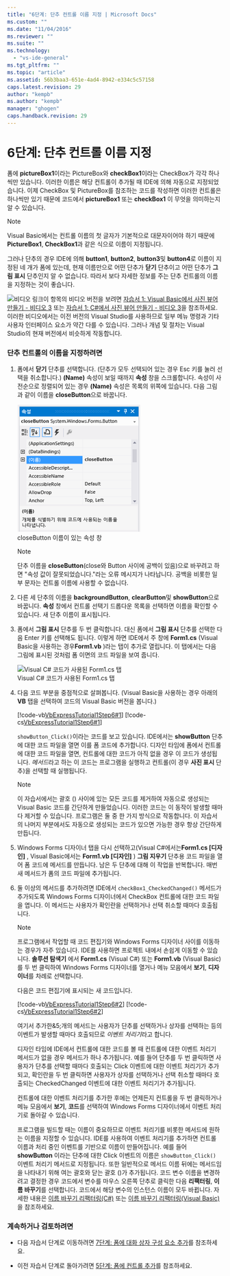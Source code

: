 ```yaml
---
title: "6단계: 단추 컨트롤 이름 지정 | Microsoft Docs"
ms.custom: ""
ms.date: "11/04/2016"
ms.reviewer: ""
ms.suite: ""
ms.technology: 
  - "vs-ide-general"
ms.tgt_pltfrm: ""
ms.topic: "article"
ms.assetid: 56b3baa3-651e-4ad4-8942-e334c5c57158
caps.latest.revision: 29
author: "kempb"
ms.author: "kempb"
manager: "ghogen"
caps.handback.revision: 29
---
```

# <a name="step-6-name-your-button-controls"></a>6단계: 단추 컨트롤 이름 지정
폼에 **pictureBox1**이라는 PictureBox와 **checkBox1**이라는 CheckBox가 각각 하나씩만 있습니다. 이러한 이름은 해당 컨트롤이 추가될 때 IDE에 의해 자동으로 지정되었습니다. 이제 CheckBox 및 PictureBox를 참조하는 코드를 작성하면 이러한 컨트롤은 하나씩만 있기 때문에 코드에서 **pictureBox1** 또는 **checkBox1** 이 무엇을 의미하는지 알 수 있습니다.  
  
> [!NOTE]
>  Visual Basic에서는 컨트롤 이름의 첫 글자가 기본적으로 대문자이어야 하기 때문에 **PictureBox1**, **CheckBox1**과 같은 식으로 이름이 지정됩니다.  
  
 그러나 단추의 경우 IDE에 의해 **button1**, **button2**, **button3**및 **button4**로 이름이 지정된 네 개가 폼에 있는데, 현재 이름만으로 어떤 단추가 **닫기** 단추이고 어떤 단추가 **그림 표시** 단추인지 알 수 없습니다. 따라서 보다 자세한 정보를 주는 단추 컨트롤의 이름을 지정하는 것이 좋습니다.  
  
 ![비디오 링크](../data-tools/media/playvideo.gif "PlayVideo")이 항목의 비디오 버전을 보려면 [자습서 1: Visual Basic에서 사진 뷰어 만들기 - 비디오 3](http://go.microsoft.com/fwlink/?LinkId=205213) 또는 [자습서 1: C#에서 사진 뷰어 만들기 - 비디오 3](http://go.microsoft.com/fwlink/?LinkId=205202)을 참조하세요. 이러한 비디오에서는 이전 버전의 Visual Studio를 사용하므로 일부 메뉴 명령과 기타 사용자 인터페이스 요소가 약간 다를 수 있습니다. 그러나 개념 및 절차는 Visual Studio의 현재 버전에서 비슷하게 작동합니다.  
  
### <a name="to-name-your-button-controls"></a>단추 컨트롤의 이름을 지정하려면  
  
1.  폼에서 **닫기** 단추를 선택합니다. (단추가 모두 선택되어 있는 경우 Esc 키를 눌러 선택을 취소합니다.) **(Name)** 속성이 보일 때까지 **속성** 창을 스크롤합니다. 속성이 사전순으로 정렬되어 있는 경우 **(Name)** 속성은 목록의 위쪽에 있습니다. 다음 그림과 같이 이름을 **closeButton**으로 바꿉니다.  
  
     ![closeButton 이름이 있는 속성 창](../ide/media/express_setnameproperty.png "Express_SetNameProperty")  
closeButton 이름이 있는 속성 창  
  
    > [!NOTE]
    >  단추 이름을 **closeButton**(close와 Button 사이에 공백이 있음)으로 바꾸려고 하면 "속성 값이 잘못되었습니다."라는 오류 메시지가 나타납니다. 공백을 비롯한 일부 문자는 컨트롤 이름에 사용할 수 없습니다.  
  
2.  다른 세 단추의 이름을 **backgroundButton**, **clearButton**및 **showButton**으로 바꿉니다. **속성** 창에서 컨트롤 선택기 드롭다운 목록을 선택하면 이름을 확인할 수 있습니다. 새 단추 이름이 표시됩니다.  
  
3.  폼에서 **그림 표시** 단추를 두 번 클릭합니다. 대신 폼에서 **그림 표시** 단추를 선택한 다음 Enter 키를 선택해도 됩니다. 이렇게 하면 IDE에서 주 창에 **Form1.cs** (Visual Basic을 사용하는 경우**Form1.vb** )라는 탭이 추가로 열립니다. 이 탭에서는 다음 그림에 표시된 것처럼 폼 이면의 코드 파일을 보여 줍니다.  
  
     ![Visual C&#35; 코드가 사용된 Form1.cs 탭](../ide/media/express_showbuttoncode.png "Express_ShowButtonCode")  
Visual C# 코드가 사용된 Form1.cs 탭  
  
4.  다음 코드 부분을 중점적으로 살펴봅니다. (Visual Basic을 사용하는 경우 아래의 **VB** 탭을 선택하여 코드의 Visual Basic 버전을 봅니다.)  
  
     [!code-vb[VbExpressTutorial1Step6#1](../ide/codesnippet/VisualBasic/step-6-name-your-button-controls_1.vb)]
     [!code-cs[VbExpressTutorial1Step6#1](../ide/codesnippet/CSharp/step-6-name-your-button-controls_1.cs)]  
  
     `showButton_Click()`이라는 코드를 보고 있습니다. IDE에서는 **showButton** 단추에 대한 코드 파일을 열면 이를 폼 코드에 추가합니다. 디자인 타임에 폼에서 컨트롤에 대한 코드 파일을 열면, 컨트롤에 대한 코드가 아직 없을 경우 이 코드가 생성됩니다. *메서드*라고 하는 이 코드는 프로그램을 실행하고 컨트롤(이 경우 **사진 표시** 단추)을 선택할 때 실행됩니다.  
  
    > [!NOTE]
    >  이 자습서에서는 괄호 () 사이에 있는 모든 코드를 제거하여 자동으로 생성되는 Visual Basic 코드를 간단하게 만들었습니다. 이러한 코드는 이 동작이 발생할 때마다 제거할 수 있습니다. 프로그램은 둘 중 한 가지 방식으로 작동합니다. 이 자습서의 나머지 부분에서도 자동으로 생성되는 코드가 있으면 가능한 경우 항상 간단하게 만듭니다.  
  
5.  Windows Forms 디자이너 탭을 다시 선택하고(Visual C#에서는**Form1.cs [디자인]** , Visual Basic에서는 **Form1.vb [디자인]** ) **그림 지우기** 단추용 코드 파일을 열어 폼 코드에 메서드를 만듭니다. 남은 두 단추에 대해 이 작업을 반복합니다. 매번 새 메서드가 폼의 코드 파일에 추가됩니다.  
  
6.  둘 이상의 메서드를 추가하려면 IDE에서 `checkBox1_CheckedChanged()` 메서드가 추가되도록 Windows Forms 디자이너에서 CheckBox 컨트롤에 대한 코드 파일을 엽니다. 이 메서드는 사용자가 확인란을 선택하거나 선택 취소할 때마다 호출됩니다.  
  
    > [!NOTE]
    >  프로그램에서 작업할 때 코드 편집기와 Windows Forms 디자이너 사이를 이동하는 경우가 자주 있습니다. IDE를 사용하면 프로젝트 내에서 손쉽게 이동할 수 있습니다. **솔루션 탐색기** 에서 **Form1.cs** (Visual C#) 또는 **Form1.vb** (Visual Basic)를 두 번 클릭하여 Windows Forms 디자이너를 열거나 메뉴 모음에서 **보기**, **디자이너**를 차례로 선택합니다.  
  
     다음은 코드 편집기에 표시되는 새 코드입니다.  
  
     [!code-vb[VbExpressTutorial1Step6#2](../ide/codesnippet/VisualBasic/step-6-name-your-button-controls_2.vb)]
     [!code-cs[VbExpressTutorial1Step6#2](../ide/codesnippet/CSharp/step-6-name-your-button-controls_2.cs)]  
  
     여기서 추가한&5;개의 메서드는 사용자가 단추를 선택하거나 상자를 선택하는 등의 이벤트가 발생할 때마다 호출되므로 *이벤트 처리기*라고 합니다.  
  
     디자인 타임에 IDE에서 컨트롤에 대한 코드를 볼 때 컨트롤에 대한 이벤트 처리기 메서드가 없을 경우 메서드가 하나 추가됩니다. 예를 들어 단추를 두 번 클릭하면 사용자가 단추를 선택할 때마다 호출되는 Click 이벤트에 대한 이벤트 처리기가 추가되고, 확인란을 두 번 클릭하면 사용자가 상자를 선택하거나 선택 취소할 때마다 호출되는 CheckedChanged 이벤트에 대한 이벤트 처리기가 추가됩니다.  
  
     컨트롤에 대한 이벤트 처리기를 추가한 후에는 언제든지 컨트롤을 두 번 클릭하거나 메뉴 모음에서 **보기**, **코드**를 선택하여 Windows Forms 디자이너에서 이벤트 처리기로 돌아갈 수 있습니다.  
  
     프로그램을 빌드할 때는 이름이 중요하므로 이벤트 처리기를 비롯한 메서드에 원하는 이름을 지정할 수 있습니다. IDE를 사용하여 이벤트 처리기를 추가하면 컨트롤 이름과 처리 중인 이벤트를 기반으로 이름이 만들어집니다. 예를 들어 **showButton** 이라는 단추에 대한 Click 이벤트의 이름은 `showButton_Click()` 이벤트 처리기 메서드로 지정됩니다. 또한 일반적으로 메서드 이름 뒤에는 메서드임을 나타내기 위해 여는 괄호와 닫는 괄호 ()가 추가됩니다. 코드 변수 이름을 변경하려고 결정한 경우 코드에서 변수를 마우스 오른쪽 단추로 클릭한 다음 **리팩터링**, **이름 바꾸기**를 선택합니다. 코드에서 해당 변수의 인스턴스 이름이 모두 바뀝니다. 자세한 내용은 [이름 바꾸기 리팩터링(C#)](../csharp-ide/refactoring/rename.md) 또는 [이름 바꾸기 리팩터링(Visual Basic)](../vb-ide/refactoring/rename.md)을 참조하세요.
  
### <a name="to-continue-or-review"></a>계속하거나 검토하려면  
  
-   다음 자습서 단계로 이동하려면 [7단계: 폼에 대화 상자 구성 요소 추가](../ide/step-7-add-dialog-components-to-your-form.md)를 참조하세요.  
  
-   이전 자습서 단계로 돌아가려면 [5단계: 폼에 컨트롤 추가](../ide/step-5-add-controls-to-your-form.md)를 참조하세요.


<!--HONumber=Feb17_HO4-->


